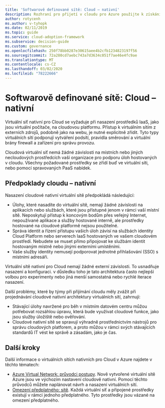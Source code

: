 ```yaml
---
title: 'Softwarově definované sítě: Cloud – nativní'
description: Rozhraní pro přijetí v cloudu pro Azure použijte k získání informací o virtuálních sítích nativních pro Cloud, které jsou potřeba pro nasazení virtuálních počítačů do cloudu.
author: rotycenh
ms.author: v-tyhopk
ms.date: 02/11/2019
ms.topic: guide
ms.service: cloud-adoption-framework
ms.subservice: decision-guide
ms.custom: governance
ms.openlocfilehash: 250f78bb0287e30615aee4b2cfb1234823197f56
ms.sourcegitcommit: 72a280cd7aebc743a7d3634c051f7ae46e4fc9ae
ms.translationtype: MT
ms.contentlocale: cs-CZ
ms.lasthandoff: 03/02/2020
ms.locfileid: "78222666"
---
```

# <a name="software-defined-networking-cloud-native"></a>Softwarově definované sítě: Cloud – nativní

Virtuální síť nativní pro Cloud se vyžaduje při nasazení prostředků IaaS, jako jsou virtuální počítače, na cloudovou platformu. Přístup k virtuálním sítím z externích zdrojů, podobně jako na webu, je nutné explicitně zřídit. Tyto typy virtuálních sítí podporují vytváření podsítí, pravidla směrování a virtuální brány firewall a zařízení pro správu provozu.

Cloudová virtuální síť nemá žádné závislosti na místních nebo jiných necloudových prostředcích vaší organizace pro podporu úloh hostovaných v cloudu. Všechny požadované prostředky se zřídí buď ve virtuální síti, nebo pomocí spravovaných PaaS nabídek.

## <a name="cloud-native-assumptions"></a>Předpoklady cloudu – nativní

Nasazení cloudové nativní virtuální sítě předpokládá následující:

- Úlohy, které nasadíte do virtuální sítě, nemají žádné závislosti na aplikacích nebo službách, které jsou přístupné jenom v rámci vaší místní sítě. Neposkytují přístup k koncovým bodům přes veřejný Internet, nepoužívané aplikace a služby hostované interně, ale prostředky hostované na cloudové platformě nejsou použitelné.
- Správa identit a řízení přístupu vašich úloh závisí na službách identity Cloud Platform nebo serverech IaaS hostovaných ve vašem cloudovém prostředí. Nebudete se muset přímo připojovat ke službám identit hostovaným místně nebo jinými externími umístěními.
- Vaše služby identity nemusejí podporovat jednotné přihlašování (SSO) s místními adresáři.

Virtuální sítě nativní pro Cloud nemají žádné externí závislosti. To usnadňuje nasazení a konfiguraci. v důsledku toho je tato architektura často nejlepší volbou pro experimenty nebo jiná menší samostatná nebo rychlé iterace nasazení.

Další problémy, které by týmy při přijímání cloudu měly zvážit při projednávání cloudové nativní architektury virtuálních sítí, zahrnují:

- Stávající úlohy navržené pro běh v místním datovém centru můžou potřebovat rozsáhlou úpravu, která bude využívat cloudové funkce, jako jsou služby úložiště nebo ověřování.
- Cloudové nativní sítě se spravují výhradně prostřednictvím nástrojů pro správu cloudových platforem, a proto můžou v rámci svých stávajících standardů IT vést ke správě a zásadám, jako je čas.

## <a name="next-steps"></a>Další kroky

Další informace o virtuálních sítích nativních pro Cloud v Azure najdete v těchto tématech:

- [Azure Virtual Network: průvodci postupy](https://docs.microsoft.com/azure/virtual-network/virtual-network-vnet-plan-design-arm). Nově vytvořené virtuální sítě Azure jsou ve výchozím nastavení cloudově nativní. Pomocí těchto průvodců můžete naplánovat návrh a nasazení virtuálních sítí.
- [Omezení předplatného: sítě](https://docs.microsoft.com/azure/azure-subscription-service-limits?toc=/azure/virtual-network/toc.json#networking-limits). Každá virtuální síť a připojené prostředky existují v rámci jednoho předplatného. Tyto prostředky jsou vázané na omezení předplatného.
